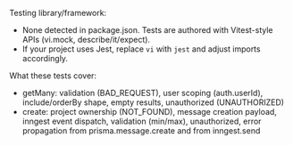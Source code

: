 Testing library/framework:
- None detected in package.json. Tests are authored with Vitest-style APIs (vi.mock, describe/it/expect).
- If your project uses Jest, replace `vi` with `jest` and adjust imports accordingly.

What these tests cover:
- getMany: validation (BAD_REQUEST), user scoping (auth.userId), include/orderBy shape, empty results, unauthorized (UNAUTHORIZED)
- create: project ownership (NOT_FOUND), message creation payload, inngest event dispatch, validation (min/max), unauthorized,
          error propagation from prisma.message.create and from inngest.send